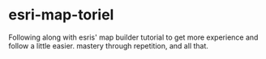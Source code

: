 # esri-map-toriel
Following along with esris' map builder tutorial to get more experience and follow a little easier. mastery through repetition, and all that. 
